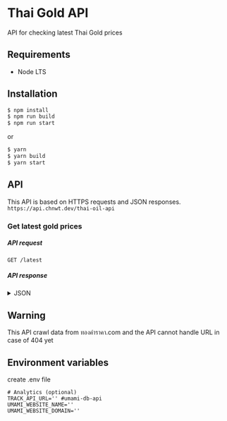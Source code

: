 # Thai Gold API

API for checking latest Thai Gold prices

## Requirements

- Node LTS

## Installation

```sh
$ npm install
$ npm run build
$ npm run start
```

or

```sh
$ yarn
$ yarn build
$ yarn start
```

## API

This API is based on HTTPS requests and JSON responses. `https://api.chnwt.dev/thai-oil-api`

### Get latest gold prices

##### API request

`GET /latest`

##### API response

<details>
<summary>JSON</summary>

```json
{
  "status": "success",
  "response": {
    "date": "18 พฤษภาคม 2565",
    "update_time": "เวลา 16:37 น.",
    "price": {
      "gold": { "buy": "30,300.00", "sell": "29,167.84" },
      "gold_bar": { "buy": "29,800.00", "sell": "29,700.00" },
      "change": { "compare_previous": "+50", "compare_yesterday": "-100" }
    }
  }
}
```

</details>

## Warning

This API crawl data from ทองคําราคา.com and the API cannot handle URL in case of 404 yet

## Environment variables

create .env file

```
# Analytics (optional)
TRACK_API_URL='' #umami-db-api
UMAMI_WEBSITE_NAME=''
UMAMI_WEBSITE_DOMAIN=''
```
